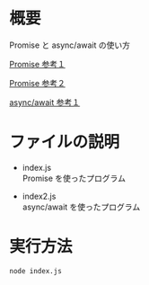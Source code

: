 # 概要
Promise と async/await の使い方  

[Promise 参考１](https://www.sejuku.net/blog/52314)

[Promise 参考２](https://www.sejuku.net/blog/76485)

[async/await 参考１](https://www.sejuku.net/blog/69618)

# ファイルの説明
- index.js  
Promise を使ったプログラム

- index2.js  
async/await を使ったプログラム

# 実行方法
```
node index.js
```
